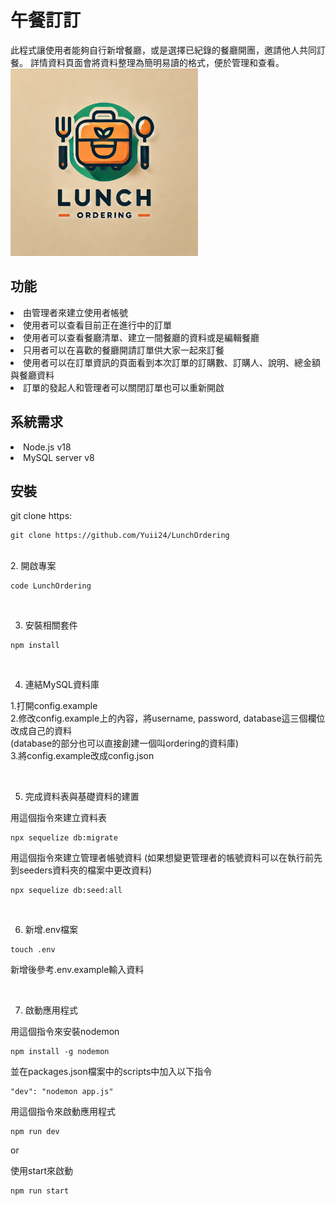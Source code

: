 <h1>午餐訂訂</h1>
此程式讓使用者能夠自行新增餐廳，或是選擇已紀錄的餐廳開團，邀請他人共同訂餐。
詳情資料頁面會將資料整理為簡明易讀的格式，便於管理和查看。
<br>

<img src="LunchOrdering.png" style="width: 300px; height: 300px;">

<h2>功能</h2>
<li>由管理者來建立使用者帳號</li>
<li>使用者可以查看目前正在進行中的訂單</li>
<li>使用者可以查看餐廳清單、建立一間餐廳的資料或是編輯餐廳</li>
<li>只用者可以在喜歡的餐廳開請訂單供大家一起來訂餐</li>
<li>使用者可以在訂單資訊的頁面看到本次訂單的訂購數、訂購人、說明、總金額與餐廳資料</li>
<li>訂單的發起人和管理者可以關閉訂單也可以重新開啟</li>

<h2>系統需求</h2>

<li>Node.js v18</li>
<li>MySQL server v8</li>

<h2>安裝</h2>

git clone https:

```
git clone https://github.com/Yuii24/LunchOrdering
```
<br>
2. 開啟專案

```
code LunchOrdering
```
<br>

3. 安裝相關套件

```
npm install
```

<br />

4. 連結MySQL資料庫

  1.打開config.example<br />
  2.修改config.example上的內容，將username, password, database這三個欄位改成自己的資料<br />
  (database的部分也可以直接創建一個叫ordering的資料庫)<br />
  3.將config.example改成config.json<br />

<br />

5. 完成資料表與基礎資料的建置

用這個指令來建立資料表
```
npx sequelize db:migrate
```

用這個指令來建立管理者帳號資料
(如果想變更管理者的帳號資料可以在執行前先到seeders資料夾的檔案中更改資料)
```
npx sequelize db:seed:all
```

<br />

6. 新增.env檔案
```
touch .env
```
新增後參考.env.example輸入資料

<br />

7. 啟動應用程式

用這個指令來安裝nodemon
```
npm install -g nodemon
```
並在packages.json檔案中的scripts中加入以下指令
```
"dev": "nodemon app.js"
```

用這個指令來啟動應用程式
```
npm run dev
```

or

使用start來啟動

```
npm run start
```
